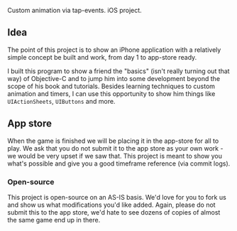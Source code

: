Custom animation via tap-events. iOS project. 

## Idea

The point of this project is to show an iPhone application with a relatively simple concept be built and work, from day 1 to app-store ready.

I built this program to show a friend the "basics" (isn't really turning out that way) of Objective-C and to jump him into some development beyond the scope of his book and tutorials. Besides learning techniques to custom animation and timers, I can use this opportunity to show him things like `UIActionSheets`, `UIButtons` and more.



## App store

When the game is finished we will be placing it in the app-store for all to play. We ask that you do not submit it to the app store as your own work - we would be very upset if we saw that. This project is meant to show you what's possible and give you a good timeframe reference (via commit logs). 


### Open-source

This project is open-source on an AS-IS basis. We'd love for you to fork us and show us what modifications you'd like added. Again, please do not submit this to the app store, we'd hate to see dozens of copies of almost the same game end up in there. 
